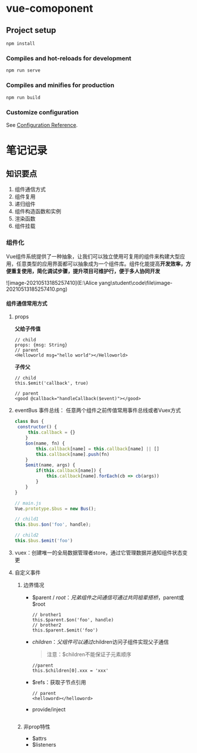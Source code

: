 # vue-comoponent

## Project setup
```
npm install
```

### Compiles and hot-reloads for development
```
npm run serve
```

### Compiles and minifies for production
```
npm run build
```

### Customize configuration
See [Configuration Reference](https://cli.vuejs.org/config/).



# 笔记记录

## 知识要点

1. 组件通信方式
2. 组件复用
3. 递归组件
4. 组件构造函数和实例
5. 渲染函数
6. 组件挂载

### 组件化

Vue组件系统提供了一种抽象，让我们可以独立使用可复用的组件来构建大型应用，任意类型的应用界面都可以抽象成为一个组件库。组件化能提高**开发效率，方便重复使用，简化调试步骤，提升项目可维护行，便于多人协同开发**

![image-20210513185257410](E:\Alice yang\student\code\file\image-20210513185257410.png)

#### 组件通信常用方式

1. props

   **父给子传值**

   ```vue
   // child
   props: {msg: String}
   // parent
   <Helloworld msg="hello world"></Helloworld>
   ```

   **子传父**

   ```vue
   // child
   this.$emit('callback', true)
   
   // parent
   <good @callback="handleCallback($event)"></good>
   ```

2. eventBus 事件总线： 任意两个组件之前传值常用事件总线或者Vuex方式

   ```js
   class Bus {
   	constructor() {
   		this.callback = {}
       }
       $on(name, fn) {
           this.callback[name] = this.callback[name] || []
           this.callback[name].push(fn)
       }
       $emit(name, args) {
           if(this.callback[name]) {
               this.callback[name].forEach(cb => cb(args))
           }
       }
   }
   
   // main.js
   Vue.prototype.$bus = new Bus();
   
   // child1
   this.$bus.$on('foo', handle);
   
   // child2
   this.$bus.$emit('foo')
   ```

   

3. vuex：创建唯一的全局数据管理者store，通过它管理数据并通知组件状态变更

4. 自定义事件

   1. 边界情况

      + $parent / $root：兄弟组件之间通信可通过共同祖辈搭桥，$parent或$root

        ```vue
        // brother1
        this.$parent.$on('foo', handle)
        // brother2
        this.$parent.$emit('foo')
        ```

      + $children：父组件可以通过$children访问子组件实现父子通信

        > 注意：$children不能保证子元素顺序

        ```vue
        //parent
        this.$children[0].xxx = 'xxx'
        ```

      + $refs：获取子节点引用

        ```vue
        // parent
        <helloword></helloword>
        ```

      + provide/inject

        ```vue
        
        ```

        

   2. 非prop特性

      + $attrs
      + $listeners

